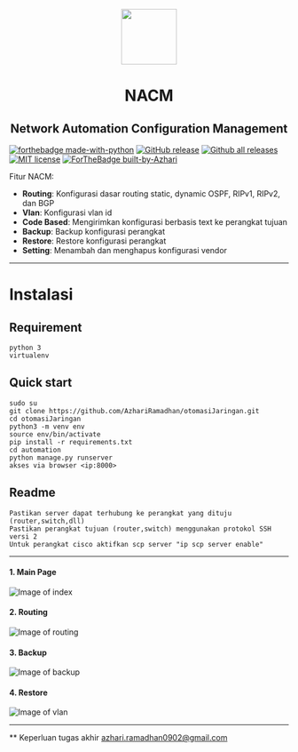 
<p align="center">
    <img width="100" height="100" src="https://upload.wikimedia.org/wikipedia/commons/thumb/a/a7/Logo_Unib.png/472px-Logo_Unib.png">
</p>
<h1 align="center">NACM</h1>
<h2 align="center">Network Automation Configuration Management</h2>

[![forthebadge made-with-python](http://ForTheBadge.com/images/badges/made-with-python.svg)](https://www.python.org/)
[![GitHub release](https://img.shields.io/github/release/Naereen/StrapDown.js.svg)](https://GitHub.com/Naereen/StrapDown.js/releases/)
[![Github all releases](https://img.shields.io/github/downloads/Naereen/StrapDown.js/total.svg)](https://GitHub.com/Naereen/StrapDown.js/releases/)
[![MIT license](https://img.shields.io/badge/License-MIT-blue.svg)](https://lbesson.mit-license.org/)
[![ForTheBadge built-by-Azhari](http://ForTheBadge.com/images/badges/built-by-developers.svg)](https://GitHub.com/Naereen/)


Fitur NACM:
- **Routing**: Konfigurasi dasar routing static, dynamic OSPF, RIPv1, RIPv2, dan BGP
- **Vlan**: Konfigurasi vlan id 
- **Code Based**: Mengirimkan konfigurasi berbasis text ke perangkat tujuan
- **Backup**: Backup konfigurasi perangkat
- **Restore**: Restore konfigurasi perangkat
- **Setting**: Menambah dan menghapus konfigurasi vendor

___

# Instalasi
## Requirement
    python 3
    virtualenv
    
## Quick start
    sudo su
    git clone https://github.com/AzhariRamadhan/otomasiJaringan.git
    cd otomasiJaringan
    python3 -m venv env
    source env/bin/activate
    pip install -r requirements.txt
    cd automation
    python manage.py runserver 
    akses via browser <ip:8000>
 
 ## Readme
    Pastikan server dapat terhubung ke perangkat yang dituju (router,switch,dll)
    Pastikan perangkat tujuan (router,switch) menggunakan protokol SSH versi 2
    Untuk perangkat cisco aktifkan scp server "ip scp server enable"
 
___

#### 1. Main Page
![Image of index](https://drive.google.com/file/d/1iJ85jbJt_iJAE21ALVdbCb2xjxZMEBLf/view?usp=sharing)

#### 2. Routing
![Image of routing](https://drive.google.com/file/d/12AgJE3va-pnVZqgbyatD5mJaWrTQ7Mst/view?usp=sharing)

#### 3. Backup
![Image of backup](https://drive.google.com/file/d/1drZVZkcGWYoqxwyn1jL9OGwm8LjIO57Q/view?usp=sharing)

#### 4. Restore
![Image of vlan](https://drive.google.com/file/d/1_-uUI8VrhOXypov8xYFTts8Nd9Cqjvyv/view?usp=sharing)

___

** Keperluan tugas akhir
azhari.ramadhan0902@gmail.com
